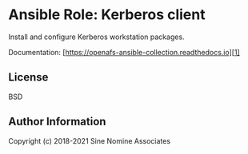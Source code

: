 # Ansible Role: Kerberos client

Install and configure Kerberos workstation packages.

Documentation: [https://openafs-ansible-collection.readthedocs.io][1]

## License

BSD

## Author Information

Copyright (c) 2018-2021 Sine Nomine Associates

[1]: https://openafs-ansible-collection.readthedocs.io/en/latest/
